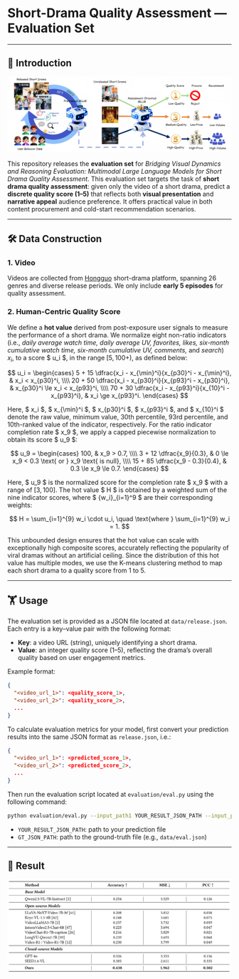 # Short-Drama Quality Assessment — Evaluation Set

------

## 🌟 Introduction

![overall](./assets/task_illustration.png)

This repository releases the **evaluation set** for *Bridging Visual Dynamics and Reasoning Evaluation: Multimodal Large Language Models for Short Drama Quality Assessment*. This evaluation set targets the task of **short drama quality assessment**: given only the video of a short drama, predict a **discrete quality score (1–5)** that reflects both **visual presentation** and **narrative appeal** audience preference. It offers practical value in both content procurement and cold-start recommendation scenarios.

------

## 🛠️ Data Construction

### 1. Video

Videos are collected from [Hongguo](https://novelquickapp.com/) short-drama platform, spanning 26 genres and diverse release periods. We only include **early 5 episodes** for quality assessment.

### 2. Human-Centric Quality Score

We define a **hot value** derived from post-exposure user signals to measure the performance of a short drama. We normalize eight non-ratio indicators (i.e., *daily average watch time, daily average UV, favorites, likes, six-month cumulative watch time, six-month cumulative UV, comments,* and *search*) $x_i$, to a score $ u_i $, in the range $[5, 100+)$, as defined below:

$$
u_i =
\begin{cases}
5 + 15 \dfrac{x_i - x_{\min}^i}{x_{p30}^i - x_{\min}^i}, & x_i < x_{p30}^i, \\\\
20 + 50 \dfrac{x_i - x_{p30}^i}{x_{p93}^i - x_{p30}^i}, & x_{p30}^i \le x_i < x_{p93}^i, \\\\
70 + 30 \dfrac{x_i - x_{p93}^i}{x_{10}^i - x_{p93}^i}, & x_i \ge x_{p93}^i.
\end{cases}
$$

Here, $ x_i $, $ x_{\min}^i $, $ x_{p30}^i $, $ x_{p93}^i $, and $ x_{10}^i $ denote the raw value, minimum value, 30th percentile, 93rd percentile, and 10th-ranked value of the indicator, respectively. For the ratio indicator completion rate $ x_9 $, we apply a capped piecewise normalization to obtain its score $ u_9 $:

$$
u_9 =
\begin{cases}
100, & x_9 > 0.7, \\\\
3 + 12 \dfrac{x_9}{0.3}, & 0 \le x_9 < 0.3 \text{ or } x_9 \text{ is null}, \\\\
15 + 85 \dfrac{x_9 - 0.3}{0.4}, & 0.3 \le x_9 \le 0.7.
\end{cases}
$$

Here, $ u_9 $ is the normalized score for the completion rate $ x_9 $ with a range of $[3, 100]$. The hot value $ H $ is obtained by a weighted sum of the nine indicator scores, where $ \{w_i\}_{i=1}^9 $ are their corresponding weights:

$$
H = \sum_{i=1}^{9} w_i \cdot u_i, \quad \text{where } \sum_{i=1}^{9} w_i = 1.
$$

This unbounded design ensures that the hot value can scale with exceptionally high composite scores, accurately reflecting the popularity of viral dramas without an artificial ceiling. Since the distribution of this hot value has multiple modes, we use the K-means clustering method to map each short drama to a quality score from 1 to 5.

------

## 🏋️ Usage

The evaluation set is provided as a JSON file located at `data/release.json`.  
Each entry is a key–value pair with the following format:

- **Key**: a video URL (string), uniquely identifying a short drama.  
- **Value**: an integer quality score (1–5), reflecting the drama’s overall quality based on user engagement metrics.

Example format:

```json
{
  "<video_url_1>": <quality_score_1>,
  "<video_url_2>": <quality_score_2>,
  ...
}
```

To calculate evaluation metrics for your model, first convert your prediction results into the same JSON format as `release.json`, i.e.:

```json
{
  "<video_url_1>": <predicted_score_1>,
  "<video_url_2>": <predicted_score_2>,
  ...
}
```

Then run the evaluation script located at `evaluation/eval.py` using the following command:

```bash
python evaluation/eval.py --input_path1 YOUR_RESULT_JSON_PATH --input_path2 GT_JSON_PATH
```

- `YOUR_RESULT_JSON_PATH`: path to your prediction file  
- `GT_JSON_PATH`: path to the ground-truth file (e.g., `data/eval.json`)

------

## 🍭 Result


![result](./assets/result.png)


